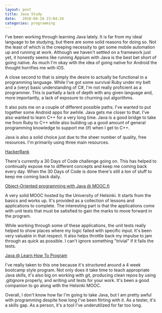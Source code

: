 ```yaml
---
layout: post
title: Java Study
date:   2018-04-18 23:04:24
categories: programming
---
```

I've been working through learning Java lately. It is far from my ideal language to be studying, but there are some solid reasons for doing so. Not the least of which is the creeping necessity to get some mobile automation up and running at work. Although we haven't settled on a framework just yet, it honestly seems like running Appium with Java is the best bet short of going native. As much I'm okay with the idea of going native for Android the thought horrifies me with iOS.

A close second to that is simply the desire to actually be functional in a programming language. While I've got some survival Ruby under my belt and a (very) basic understanding of C#, I'm not really proficient as a programmer. This is partially a lack of depth with any given language and, more importantly, a lack of exposure to churning out algorithms. 

It also puts me on a couple of different possible paths. I've wanted to put together some Android apps for awhile. Java gets me closer to that. I've also wanted to learn C++ for a very long time. Java is a good bridge to take me from Ruby to C++ while also building up a good amount of general programming knowledge to support me (if) when I get to C++. 

Java is also a solid choice just due to the sheer number of quality, free resources. I'm primarily using three main resources.

[HackerRank](https://www.hackerrank.com)

There's currently a 30 Days of Code challenge going on. This has helped to continually expose me to different concepts and keep me coming back every day. When the 30 Days of Code is done there's still a ton of stuff to keep me coming back daily.

[Object-Oriented programming with Java @ MOOC.fi](http://mooc.fi/courses/2013/programming-part-1/)

A very solid MOOC hosted by the University of Helsinki. It starts from the basics and works up. It's provided as a collection of lessons and applications to complete. The interesting part is that the applications come with unit tests that must be satisfied to gain the marks to move forward in the program.

While working through some of these applications, the unit tests really helped to show places where my logic failed with specific input. It's been very valuable in that respect. It also helps throttle back my impulse to jam through as quick as possible. I can't ignore something "trivial" if it fails the tests.

[Java @ Learn How To Program](https://www.learnhowtoprogram.com/java)

I've really taken to this one because it's structured around a 4 week bootcamp style program. Not only does it take time to teach appropriate Java skills, it's also big on working with git, producing clean repos by using .gitignore properly, and writing unit tests for your work. It's been a good companion to go along with the Helsinki MOOC.

Overall, I don't know how far I'm going to take Java, but I am pretty awful with programming despite how long I've been flirting with it. As a tester, it's a skills gap. As a person, it's a tool I've underutilized for far too long.
